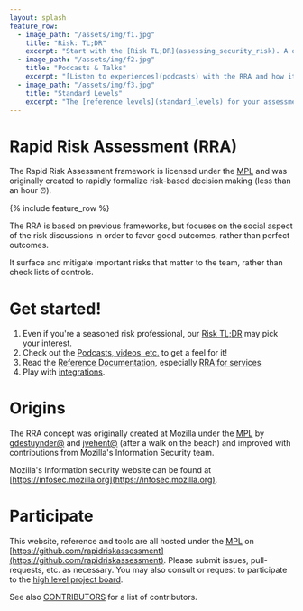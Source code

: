```yaml
---
layout: splash
feature_row:
  - image_path: "/assets/img/f1.jpg"
    title: "Risk: TL;DR"
    excerpt: "Start with the [Risk TL;DR](assessing_security_risk). A quick, broad introduction to risk assessments."
  - image_path: "/assets/img/f2.jpg"
    title: "Podcasts & Talks"
    excerpt: "[Listen to experiences](podcasts) with the RRA and how it's used!"
  - image_path: "/assets/img/f3.jpg"
    title: "Standard Levels"
    excerpt: "The [reference levels](standard_levels) for your assessments."
---
```



# Rapid Risk Assessment (RRA)

The Rapid Risk Assessment framework is licensed under the [MPL](LICENSE) and was originally created to rapidly formalize risk-based decision making (less than an hour ⏰).

{% include feature_row %}

The RRA is based on previous frameworks, but focuses on the social aspect of the risk discussions in order to favor good outcomes, rather than perfect outcomes.

It surface and mitigate important risks that matter to the team, rather than check lists of controls.
# Get started!

1. Even if you're a seasoned risk professional, our [Risk TL;DR](assessing_security_risk.md) may pick your interest.
2. Check out the [Podcasts, videos, etc.](podcasts.md) to get a feel for it!
3. Read the [Reference Documentation](docs.md), especially [RRA for services](rapid_risk_assessment.md)
4. Play with [integrations](integrations).

# Origins

The RRA concept was originally created at Mozilla under the [MPL](LICENSE-MPL) by [gdestuynder@](https://github.com/gdestuynder) and [jvehent@](https://github.com/jvehent) (after a walk on the beach) and improved with contributions from Mozilla's Information Security team.

Mozilla's Information security website can be found at [https://infosec.mozilla.org](https://infosec.mozilla.org).

# Participate

This website, reference and tools are all hosted under the [MPL](LICENSE) on [https://github.com/rapidriskassessment](https://github.com/rapidriskassessment).
Please submit issues, pull-requests, etc. as necessary. You may also consult or request to participate to the [high level project board](https://github.com/orgs/RapidRiskAssessment/projects/1/views/1).


See also [CONTRIBUTORS](CONTRIBUTORS) for a list of contributors.
